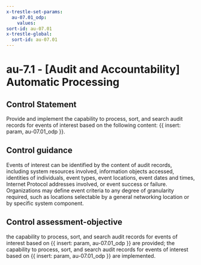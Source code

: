 ```yaml
---
x-trestle-set-params:
  au-07.01_odp:
    values:
sort-id: au-07.01
x-trestle-global:
  sort-id: au-07.01
---
```


# au-7.1 - \[Audit and Accountability\] Automatic Processing

## Control Statement

Provide and implement the capability to process, sort, and search audit records for events of interest based on the following content: {{ insert: param, au-07.01_odp }}.

## Control guidance

Events of interest can be identified by the content of audit records, including system resources involved, information objects accessed, identities of individuals, event types, event locations, event dates and times, Internet Protocol addresses involved, or event success or failure. Organizations may define event criteria to any degree of granularity required, such as locations selectable by a general networking location or by specific system component.

## Control assessment-objective

the capability to process, sort, and search audit records for events of interest based on {{ insert: param, au-07.01_odp }} are provided;
the capability to process, sort, and search audit records for events of interest based on {{ insert: param, au-07.01_odp }} are implemented.
